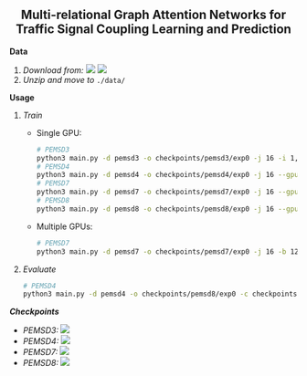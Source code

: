 <h2 align="center">Multi-relational Graph Attention Networks for Traffic Signal Coupling Learning and Prediction</h2>

**Data**

1. _Download from:_ [<img src="https://img.shields.io/badge/Google_Drive-4285F4?style=flat-square&logo=Google+Drive&logoColor=white"/>](https://drive.google.com/file/d/1oXSKwV71olfoeyt4dgoVXSdIN_S17hsL/view?usp=sharing) [<img src="https://img.shields.io/badge/Onedrive-0078D4?&style=flat-square&logo=Microsoft+OneDrive&logoColor=white"/>](https://1drv.ms/u/s!AufZP2YDvxUDlg5G8bGu7Ay7vzhX?e=X0asLx)
2. _Unzip and move to_ `./data/`

**Usage**

1.  _Train_

    -   Single GPU:

        ```bash
        # PEMSD3
        python3 main.py -d pemsd3 -o checkpoints/pemsd3/exp0 -j 16 -i 1,2,3,24 --gpu-ids 0
        # PEMSD4
        python3 main.py -d pemsd4 -o checkpoints/pemsd4/exp0 -j 16 --gpu-ids 0
        # PEMSD7
        python3 main.py -d pemsd7 -o checkpoints/pemsd7/exp0 -j 16 --gpu-ids 0
        # PEMSD8
        python3 main.py -d pemsd8 -o checkpoints/pemsd8/exp0 -j 16 --gpu-ids 0
        ```

    -   Multiple GPUs:

        ```bash
        # PEMSD7
        python3 main.py -d pemsd7 -o checkpoints/pemsd7/exp0 -j 16 -b 128 --gpu-ids 0,1,2,3
        ```

2.  _Evaluate_

    ```bash
    # PEMSD4
    python3 main.py -d pemsd4 -o checkpoints/pemsd8/exp0 -c checkpoints/pemsd4/exp0/xxx.pkl -j 16 --eval
    ```

**_Checkpoints_**

-   _PEMSD3:_ [<img src="https://img.shields.io/badge/PEMSD3-MAE=15.60_MAPE=16.36%_RMSE=26.36-4EAA25?style=flat-square"/>](https://drive.google.com/file/d/16bUCaI4p23vTGdMOXRRT45TNqci7VLCi/view?usp=sharing)
-   _PEMSD4:_ [<img src="https://img.shields.io/badge/PEMSD4-MAE=19.59_MAPE=13.34%_RMSE=31.58-4EAA25?style=flat-square"/>](https://drive.google.com/file/d/1i3H6GuqBvCOZ_DdPRReKECwb14zvQzY3/view?usp=sharing)
-   _PEMSD7:_ [<img src="https://img.shields.io/badge/PEMSD7-MAE=20.44_MAPE=8.85%_RMSE=34.11-4EAA25?style=flat-square">](https://drive.google.com/file/d/1a9VdvFOaMGU9-JyeRlDUDlzjHdrsEKSr/view?usp=sharing)
-   _PEMSD8:_ [<img src="https://img.shields.io/badge/PEMSD8-MAE=14.58_MAPE=10.10%_RMSE=23.94-4EAA25?style=flat-square"/>](https://drive.google.com/file/d/18_mJtL0G6KQZF8QxSLQu9THFg-h_46q-/view?usp=sharing)
